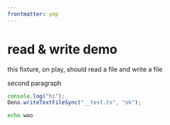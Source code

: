 ```yaml
---
frontmatter: yep
---
```


# read & write demo

this fixture, on play, should read a file and write a file

second paragraph

```ts
console.log("hi");
Deno.writeTextFileSync("__test.ts", "ok");
```

```sh
echo woo
```

